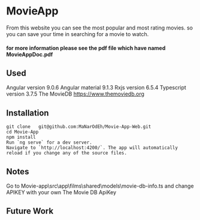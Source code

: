 # MovieApp

From this website you can see the most popular and most rating movies. so you can save your time in searching for a movie to watch.

#### for more information please see the pdf file which have named MovieAppDoc.pdf

## Used

Angular version 9.0.6
Angular material 9.1.3
Rxjs  version 6.5.4
Typescript  version 3.7.5
The MovieDB  https://www.themoviedb.org


## Installation 
    git clone   git@github.com:MaNarOdEh/Movie-App-Web.git
    cd Movie-App
    npm install
    Run `ng serve` for a dev server. 
    Navigate to `http://localhost:4200/`. The app will automatically reload if you change any of the source files.

## Notes
Go to Movie-app\src\app\films\shared\models\movie-db-info.ts
and change APIKEY with your own The Movie DB ApiKey

##  Future Work

